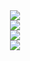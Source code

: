 <div align="center">
  <img src="https://capsule-render.vercel.app/api?type=waving&width=500&height=100&color=990500&section=footer&textBg=false&fontAlign=50&fontSize=34&fontColor=FFFFFF&desc=Welcome%20to%20my%20Github.&descSize=38">
</div>

<div align="center">
  <img src="https://github-readme-stats.vercel.app/api?username=Yermalouski&theme=dark&hide_border=true&include_all_commits=true&card_width=855&count_private=true">
<div>

<div align="center">
  <img src="https://github-readme-streak-stats.herokuapp.com/?user=Yermalouski&theme=dark&hide_border=true&card_width=855">
<div>

<div align="center"width="500px"color="#808080">
  <img src="https://github-readme-stats.vercel.app/api/top-langs/?username=Yermalouski&theme=dark&hide_border=true&include_all_commits=true&card_width=855&count_private=true&layout=compact">
<div>
